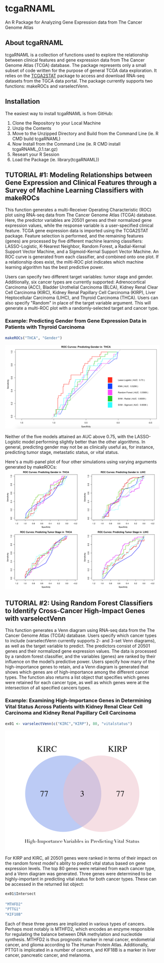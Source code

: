 # tcgaRNAML

An R Package for Analyzing Gene Expression data from The Cancer Genome Atlas

## About tcgaRNAML
tcgaRNAML is a collection of functions used to explore the relationship between clinical features and gene expression data from The Cancer Genome Atlas (TCGA) database.  The package represents only a small subset of code written for the purpose of general TCGA data exploration.  It relies on the [TCGA2STAT](https://cran.r-project.org/web/packages/TCGA2STAT/index.html) package to access and download RNA-seq datasets from the TGCA data portal.  The package currently supports two functions: makeROCs and varselectVenn.



## Installation
The easiest way to install tcgaRNAML is from GitHub:
1. Clone the Repository to your Local Machine
2. Unzip the Contents
3. Move to the Unzipped Directory and Build from the Command Line (ie. R CMD build tcgaRNAML)
4. Now Install from the Command Line (ie. R CMD install tcgaRNAML_0.1.tar.gz)
5. Researt your R Session
6. Load the Package (ie. library(tcgaRNAML))




## TUTORIAL #1: Modeling Relationships between Gene Expression and Clinical Features through a Survey of Machine Learning Classifiers with makeROCs

This function generates a multi-Receiver Operating Characteristic (ROC) plot using RNA-seq data from The Cancer Genome Atlas (TCGA) database.  Here, the predictor variables are 20501 genes and their normalized gene expression values, while the response variable is a user-specified clinical feature.  TCGA gene expression data is imported using the TCGA2STAT package.  Feature selection is performed, and the remaining features (genes) are processed by five different machine learning classifiers: LASSO-Logistic, K-Nearest Neighbor, Random Forest, a Radial-Kernal Support Vector Machine, and a Sigmoid-Kernal Support Vector Machine.  An ROC curve is generated from each classifier, and combined onto one plot.  If a relationship does exist, the milti-ROC plot indicates which machine learning algorithm has the best predictive power.  

Users can specify two different target variables: tumor stage and gender.  Additionally, six cancer types are currently supported: Adrenocortical Carcinoma (ACC), Bladder Urothelial Carcinoma (BLCA), Kidney Renal Clear Cell Carcinoma (KIRC), Kidney Renal Papillary Cell Carcinoma (KIRP), Liver Heptocellular Carcinoma (LIHC), and Thyroid Carcinoma (THCA).  Users can also specify "Random" in place of the target variable argument.  This will generate a multi-ROC plot with a randomly-selected target and cancer type. 

### Example: Predicting Gender from Gene Expression Data in Patients with Thyroid Carcinoma

```R
makeROCs("THCA", "Gender")
```
![image](https://github.com/jblam251/tcgaRNAML/blob/master/images/GENDER%20THCA.png)
 
Neither of the five models attained an AUC above 0.75, with the LASSO-Logistic model performing slightly better than the other algorithms.  In general, predicting gender may not be as clinically useful as, for instance, predicting tumor stage, metastatic status, or vital status.  

Here's a multi-panel plot of four other simulations using varying arguments generated by makeROCs:
![image](https://github.com/jblam251/tcgaRNAML/blob/master/images/4-plot-ROCs.png)






## TUTORIAL #2: Using Random Forest Classifiers to Identify Cross-Cancer High-Impact Genes with varselectVenn

This function generates a Venn diagram using RNA-seq data from the The Cancer Genome Atlas (TCGA) database.  Users specify which cancer types to include (varselectVenn currently supports 2- and 3-set Venn diagrams), as well as the target variable to predict.  The predictors consist of 20501 genes and their normalized gene expression values.  The data is processed by a random forest classifier, and the variables (genes) are ranked by their influence on the model’s predictive power.  Users specify how many of the high-importance genes to retain, and a Venn diagram is generated that shows which genes are of high-importance among the different cancer types.  The function also returns a list object that specifies which genes were retained for each cancer type, as well as which genes were at the intersection of all specified cancers types.

### Example: Examining High-Importance Genes in Determining Vital Status Across Patients with Kidney Renal Clear Cell Carcinoma and Kidney Renal Papillary Cell Carcinoma
```R
ex01 <- varselectVenn(c("KIRC","KIRP"), 80, "vitalstatus")
```

![image](https://github.com/jblam251/tcgaRNAML/blob/master/images/KIRP-KIRC-vitastatus2.png)

For KIRP and KIRC, all 20501 genes were ranked in terms of their impact on the random forest model's ablity to predict vital status based on gene expression levels. The top 80 genes were retained from each cancer type, and a Venn diagram was generated.  Three genes were determined to be highly-important in predicting vital status for both cancer types.  These can be accessed in the returned list object:

```R
ex01$Intersect

"MTHFD2"
"PTTG1"
"KIF18B"
```

Each of these three genes are implicated in various types of cancers.  Perhaps most notably is MTHFD2, which encodes an enzyme responsible for regulating the balance between DNA methylation and nucleotide synthesis.  MTHFD2 is thus prognostic marker in renal cancer, endometrial cancer, and glioma according to The Human Protein Atlas.  Additionally, PTTG1 is implicated in a number of cancers, and KIF18B is a marker in liver cancer, pancreatic cancer, and melanoma.

